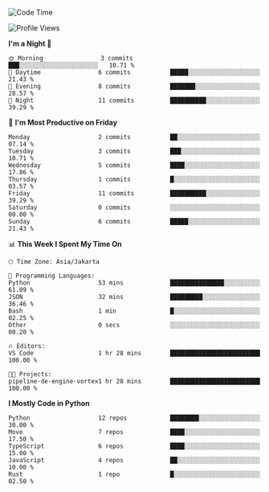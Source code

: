<!--START_SECTION:waka-->
![Code Time](http://img.shields.io/badge/Code%20Time-3%2C157%20hrs%2019%20mins-blue)

![Profile Views](http://img.shields.io/badge/Profile%20Views-0-blue)

**I'm a Night 🦉** 

```text
🌞 Morning                3 commits           ███░░░░░░░░░░░░░░░░░░░░░░   10.71 % 
🌆 Daytime                6 commits           █████░░░░░░░░░░░░░░░░░░░░   21.43 % 
🌃 Evening                8 commits           ███████░░░░░░░░░░░░░░░░░░   28.57 % 
🌙 Night                  11 commits          ██████████░░░░░░░░░░░░░░░   39.29 % 
```
📅 **I'm Most Productive on Friday** 

```text
Monday                   2 commits           ██░░░░░░░░░░░░░░░░░░░░░░░   07.14 % 
Tuesday                  3 commits           ███░░░░░░░░░░░░░░░░░░░░░░   10.71 % 
Wednesday                5 commits           ████░░░░░░░░░░░░░░░░░░░░░   17.86 % 
Thursday                 1 commits           █░░░░░░░░░░░░░░░░░░░░░░░░   03.57 % 
Friday                   11 commits          ██████████░░░░░░░░░░░░░░░   39.29 % 
Saturday                 0 commits           ░░░░░░░░░░░░░░░░░░░░░░░░░   00.00 % 
Sunday                   6 commits           █████░░░░░░░░░░░░░░░░░░░░   21.43 % 
```


📊 **This Week I Spent My Time On** 

```text
🕑︎ Time Zone: Asia/Jakarta

💬 Programming Languages: 
Python                   53 mins             ███████████████░░░░░░░░░░   61.09 % 
JSON                     32 mins             █████████░░░░░░░░░░░░░░░░   36.46 % 
Bash                     1 min               █░░░░░░░░░░░░░░░░░░░░░░░░   02.25 % 
Other                    0 secs              ░░░░░░░░░░░░░░░░░░░░░░░░░   00.20 % 

🔥 Editors: 
VS Code                  1 hr 28 mins        █████████████████████████   100.00 % 

🐱‍💻 Projects: 
pipeline-de-engine-vortex1 hr 28 mins        █████████████████████████   100.00 % 
```

**I Mostly Code in Python** 

```text
Python                   12 repos            ████████░░░░░░░░░░░░░░░░░   30.00 % 
Move                     7 repos             ████░░░░░░░░░░░░░░░░░░░░░   17.50 % 
TypeScript               6 repos             ████░░░░░░░░░░░░░░░░░░░░░   15.00 % 
JavaScript               4 repos             ██░░░░░░░░░░░░░░░░░░░░░░░   10.00 % 
Rust                     1 repo              █░░░░░░░░░░░░░░░░░░░░░░░░   02.50 % 
```




<!--END_SECTION:waka-->
